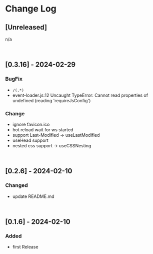 # Change Log

## [Unreleased]

n/a


<br/>

## [0.3.16] - 2024-02-29

### BugFix

- `/(.*)`
- event-loader.js:12 Uncaught TypeError: Cannot read properties of undefined (reading 'requireJsConfig')

### Change

- ignore favicon.ico
- hot reload wait for ws started
- support Last-Modified -> useLastModified
- useHead support
- nested css support -> useCSSNesting

<br/>

## [0.2.6] - 2024-02-10

### Changed

- update README.md

<br/>

## [0.1.6] - 2024-02-10

### Added

- first Release
